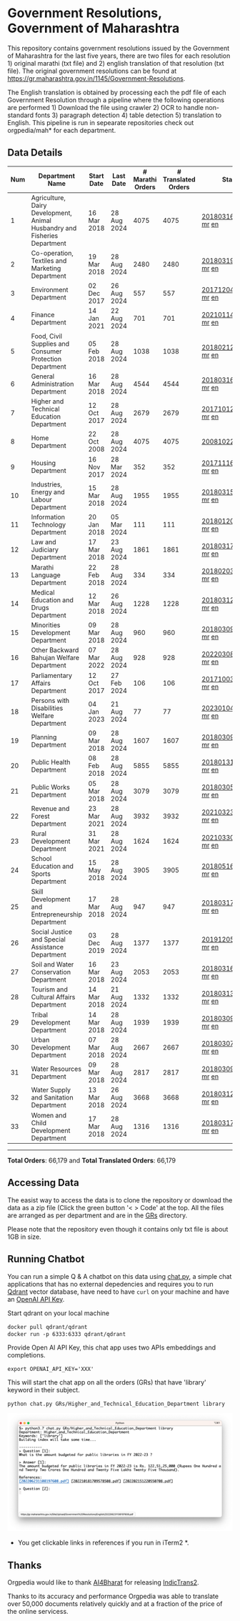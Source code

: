 # Government Resolutions, Government of Maharashtra

This repository contains government resolutions issued by the Government of Maharashtra for the last five years, there are two files for each resolution 1) original marathi (txt file) and 2) english translation of that resolution (txt file). The original government resolutions can be found at https://gr.maharashtra.gov.in/1145/Government-Resolutions.

The English translation is obtained by processing each the pdf file of each Government Resolution through a pipeline where the following operations are performed 1) Download the file using crawler 2) OCR to handle non-standard fonts 3) paragraph detection 4) table  detection 5) translation to English. This pipeline is run in sepearate repositories check out orgpedia/mah* for each department.


## Data Details

| Num | Department Name | Start Date | Last Date | # Marathi Orders | # Translated Orders | Starting Order | Last Order |
| --- | --------------- | ---------- | --------- | ---------------- | ------------------- | -------------- | ---------- |
| 1 | Agriculture, Dairy Development, Animal Husbandry and Fisheries Department | 16 Mar 2018 | 28 Aug 2024 | 4075 | 4075 | [201803161624182101.pdf](https://gr.maharashtra.gov.in/Site/Upload/Government%20Resolutions/English/201803161624182101.pdf) [mr](GRs/Agriculture,_Dairy_Development,_Animal_Husbandry_and_Fisheries_Department/201803161624182101.pdf.mr.txt) [en](GRs/Agriculture,_Dairy_Development,_Animal_Husbandry_and_Fisheries_Department/201803161624182101.pdf.en.txt) | [202408281732414001.pdf](https://gr.maharashtra.gov.in/Site/Upload/Government%20Resolutions/English/202408281732414001.pdf) [mr](GRs/Agriculture,_Dairy_Development,_Animal_Husbandry_and_Fisheries_Department/202408281732414001.pdf.mr.txt) [en](GRs/Agriculture,_Dairy_Development,_Animal_Husbandry_and_Fisheries_Department/202408281732414001.pdf.en.txt) |
| 2 | Co-operation, Textiles and Marketing Department | 19 Mar 2018 | 28 Aug 2024 | 2480 | 2480 | [201803191257576702.pdf](https://gr.maharashtra.gov.in/Site/Upload/Government%20Resolutions/English/201803191257576702.pdf) [mr](GRs/Co-operation,_Textiles_and_Marketing_Department/201803191257576702.pdf.mr.txt) [en](GRs/Co-operation,_Textiles_and_Marketing_Department/201803191257576702.pdf.en.txt) | [202408281215261502.pdf](https://gr.maharashtra.gov.in/Site/Upload/Government%20Resolutions/English/202408281215261502.pdf) [mr](GRs/Co-operation,_Textiles_and_Marketing_Department/202408281215261502.pdf.mr.txt) [en](GRs/Co-operation,_Textiles_and_Marketing_Department/202408281215261502.pdf.en.txt) |
| 3 | Environment Department | 02 Dec 2017 | 26 Aug 2024 | 557 | 557 | [201712041147216904.pdf](https://gr.maharashtra.gov.in/Site/Upload/Government%20Resolutions/English/201712041147216904.pdf) [mr](GRs/Environment_Department/201712041147216904.pdf.mr.txt) [en](GRs/Environment_Department/201712041147216904.pdf.en.txt) | [202408281126161604.pdf](https://gr.maharashtra.gov.in/Site/Upload/Government%20Resolutions/English/202408281126161604.pdf) [mr](GRs/Environment_Department/202408281126161604.pdf.mr.txt) [en](GRs/Environment_Department/202408281126161604.pdf.en.txt) |
| 4 | Finance Department | 14 Jan 2021 | 22 Aug 2024 | 701 | 701 | [202101141237329905.pdf](https://gr.maharashtra.gov.in/Site/Upload/Government%20Resolutions/English/202101141237329905.pdf) [mr](GRs/Finance_Department/202101141237329905.pdf.mr.txt) [en](GRs/Finance_Department/202101141237329905.pdf.en.txt) | [202408221157534405.pdf](https://gr.maharashtra.gov.in/Site/Upload/Government%20Resolutions/English/202408221157534405.pdf) [mr](GRs/Finance_Department/202408221157534405.pdf.mr.txt) [en](GRs/Finance_Department/202408221157534405.pdf.en.txt) |
| 5 | Food, Civil Supplies and Consumer Protection Department | 05 Feb 2018 | 28 Aug 2024 | 1038 | 1038 | [201802121244545806.pdf](https://gr.maharashtra.gov.in/Site/Upload/Government%20Resolutions/English/201802121244545806.pdf) [mr](GRs/Food,_Civil_Supplies_and_Consumer_Protection_Department/201802121244545806.pdf.mr.txt) [en](GRs/Food,_Civil_Supplies_and_Consumer_Protection_Department/201802121244545806.pdf.en.txt) | [202408281728477906.pdf](https://gr.maharashtra.gov.in/Site/Upload/Government%20Resolutions/English/202408281728477906.pdf) [mr](GRs/Food,_Civil_Supplies_and_Consumer_Protection_Department/202408281728477906.pdf.mr.txt) [en](GRs/Food,_Civil_Supplies_and_Consumer_Protection_Department/202408281728477906.pdf.en.txt) |
| 6 | General Administration Department | 16 Mar 2018 | 28 Aug 2024 | 4544 | 4544 | [201803161224022707.pdf](https://gr.maharashtra.gov.in/Site/Upload/Government%20Resolutions/English/201803161224022707.pdf) [mr](GRs/General_Administration_Department/201803161224022707.pdf.mr.txt) [en](GRs/General_Administration_Department/201803161224022707.pdf.en.txt) | [202408281205084807.pdf](https://gr.maharashtra.gov.in/Site/Upload/Government%20Resolutions/English/202408281205084807.pdf) [mr](GRs/General_Administration_Department/202408281205084807.pdf.mr.txt) [en](GRs/General_Administration_Department/202408281205084807.pdf.en.txt) |
| 7 | Higher and Technical Education Department | 12 Oct 2017 | 28 Aug 2024 | 2679 | 2679 | [201710121514029708.pdf](https://gr.maharashtra.gov.in/Site/Upload/Government%20Resolutions/English/201710121514029708.pdf) [mr](GRs/Higher_and_Technical_Education_Department/201710121514029708.pdf.mr.txt) [en](GRs/Higher_and_Technical_Education_Department/201710121514029708.pdf.en.txt) | [202408281714401508.pdf](https://gr.maharashtra.gov.in/Site/Upload/Government%20Resolutions/English/202408281714401508.pdf) [mr](GRs/Higher_and_Technical_Education_Department/202408281714401508.pdf.mr.txt) [en](GRs/Higher_and_Technical_Education_Department/202408281714401508.pdf.en.txt) |
| 8 | Home Department | 22 Oct 2008 | 28 Aug 2024 | 4075 | 4075 | [20081022.pdf](https://gr.maharashtra.gov.in/Site/Upload/Government%20Resolutions/English/20081022.pdf) [mr](GRs/Home_Department/20081022.pdf.mr.txt) [en](GRs/Home_Department/20081022.pdf.en.txt) | [202408281537471429.pdf](https://gr.maharashtra.gov.in/Site/Upload/Government%20Resolutions/English/202408281537471429.pdf) [mr](GRs/Home_Department/202408281537471429.pdf.mr.txt) [en](GRs/Home_Department/202408281537471429.pdf.en.txt) |
| 9 | Housing Department | 16 Nov 2017 | 28 Mar 2024 | 352 | 352 | [201711161447076609.pdf](https://gr.maharashtra.gov.in/Site/Upload/Government%20Resolutions/English/201711161447076609.pdf) [mr](GRs/Housing_Department/201711161447076609.pdf.mr.txt) [en](GRs/Housing_Department/201711161447076609.pdf.en.txt) | [202403281255554909.pdf](https://gr.maharashtra.gov.in/Site/Upload/Government%20Resolutions/English/202403281255554909.pdf) [mr](GRs/Housing_Department/202403281255554909.pdf.mr.txt) [en](GRs/Housing_Department/202403281255554909.pdf.en.txt) |
| 10 | Industries, Energy and Labour Department | 15 Mar 2018 | 28 Aug 2024 | 1955 | 1955 | [201803151204055010.pdf](https://gr.maharashtra.gov.in/Site/Upload/Government%20Resolutions/English/201803151204055010.pdf) [mr](GRs/Industries,_Energy_and_Labour_Department/201803151204055010.pdf.mr.txt) [en](GRs/Industries,_Energy_and_Labour_Department/201803151204055010.pdf.en.txt) | [202408281607385410.pdf](https://gr.maharashtra.gov.in/Site/Upload/Government%20Resolutions/English/202408281607385410.pdf) [mr](GRs/Industries,_Energy_and_Labour_Department/202408281607385410.pdf.mr.txt) [en](GRs/Industries,_Energy_and_Labour_Department/202408281607385410.pdf.en.txt) |
| 11 | Information Technology Department | 20 Jan 2018 | 05 Mar 2024 | 111 | 111 | [201801201843024511.pdf](https://gr.maharashtra.gov.in/Site/Upload/Government%20Resolutions/English/201801201843024511.pdf) [mr](GRs/Information_Technology_Department/201801201843024511.pdf.mr.txt) [en](GRs/Information_Technology_Department/201801201843024511.pdf.en.txt) | [202403051249430211.pdf](https://gr.maharashtra.gov.in/Site/Upload/Government%20Resolutions/English/202403051249430211.pdf) [mr](GRs/Information_Technology_Department/202403051249430211.pdf.mr.txt) [en](GRs/Information_Technology_Department/202403051249430211.pdf.en.txt) |
| 12 | Law and Judiciary Department | 17 Mar 2018 | 23 Aug 2024 | 1861 | 1861 | [201803171129290212.pdf](https://gr.maharashtra.gov.in/Site/Upload/Government%20Resolutions/English/201803171129290212.pdf) [mr](GRs/Law_and_Judiciary_Department/201803171129290212.pdf.mr.txt) [en](GRs/Law_and_Judiciary_Department/201803171129290212.pdf.en.txt) | [202408231709393512.pdf](https://gr.maharashtra.gov.in/Site/Upload/Government%20Resolutions/English/202408231709393512..pdf) [mr](GRs/Law_and_Judiciary_Department/202408231709393512.pdf.mr.txt) [en](GRs/Law_and_Judiciary_Department/202408231709393512.pdf.en.txt) |
| 13 | Marathi Language Department | 22 Feb 2018 | 28 Aug 2024 | 334 | 334 | [201802031549154233.pdf](https://gr.maharashtra.gov.in/Site/Upload/Government%20Resolutions/English/201802031549154233.pdf) [mr](GRs/Marathi_Language_Department/201802031549154233.pdf.mr.txt) [en](GRs/Marathi_Language_Department/201802031549154233.pdf.en.txt) | [202408281717168233.pdf](https://gr.maharashtra.gov.in/Site/Upload/Government%20Resolutions/English/202408281717168233.pdf) [mr](GRs/Marathi_Language_Department/202408281717168233.pdf.mr.txt) [en](GRs/Marathi_Language_Department/202408281717168233.pdf.en.txt) |
| 14 | Medical Education and Drugs Department | 12 Mar 2018 | 26 Aug 2024 | 1228 | 1228 | [201803121137094813.pdf](https://gr.maharashtra.gov.in/Site/Upload/Government%20Resolutions/English/201803121137094813.pdf) [mr](GRs/Medical_Education_and_Drugs_Department/201803121137094813.pdf.mr.txt) [en](GRs/Medical_Education_and_Drugs_Department/201803121137094813.pdf.en.txt) | [202408261644512313.pdf](https://gr.maharashtra.gov.in/Site/Upload/Government%20Resolutions/English/202408261644512313.pdf) [mr](GRs/Medical_Education_and_Drugs_Department/202408261644512313.pdf.mr.txt) [en](GRs/Medical_Education_and_Drugs_Department/202408261644512313.pdf.en.txt) |
| 15 | Minorities Development Department | 09 Mar 2018 | 28 Aug 2024 | 960 | 960 | [201803091218355314.pdf](https://gr.maharashtra.gov.in/Site/Upload/Government%20Resolutions/English/201803091218355314.pdf) [mr](GRs/Minorities_Development_Department/201803091218355314.pdf.mr.txt) [en](GRs/Minorities_Development_Department/201803091218355314.pdf.en.txt) | [202408281614284914.pdf](https://gr.maharashtra.gov.in/Site/Upload/Government%20Resolutions/English/202408281614284914.pdf) [mr](GRs/Minorities_Development_Department/202408281614284914.pdf.mr.txt) [en](GRs/Minorities_Development_Department/202408281614284914.pdf.en.txt) |
| 16 | Other Backward Bahujan Welfare Department | 07 Mar 2022 | 28 Aug 2024 | 928 | 928 | [202203081752439334.pdf](https://gr.maharashtra.gov.in/Site/Upload/Government%20Resolutions/English/202203081752439334.pdf) [mr](GRs/Other_Backward_Bahujan_Welfare_Department/202203081752439334.pdf.mr.txt) [en](GRs/Other_Backward_Bahujan_Welfare_Department/202203081752439334.pdf.en.txt) | [202408281534081434.pdf](https://gr.maharashtra.gov.in/Site/Upload/Government%20Resolutions/English/202408281534081434.pdf) [mr](GRs/Other_Backward_Bahujan_Welfare_Department/202408281534081434.pdf.mr.txt) [en](GRs/Other_Backward_Bahujan_Welfare_Department/202408281534081434.pdf.en.txt) |
| 17 | Parliamentary Affairs Department | 12 Oct 2017 | 27 Feb 2024 | 106 | 106 | [201710031642378615.pdf](https://gr.maharashtra.gov.in/Site/Upload/Government%20Resolutions/English/201710031642378615.pdf) [mr](GRs/Parliamentary_Affairs_Department/201710031642378615.pdf.mr.txt) [en](GRs/Parliamentary_Affairs_Department/201710031642378615.pdf.en.txt) | [202402271500283915.pdf](https://gr.maharashtra.gov.in/Site/Upload/Government%20Resolutions/English/202402271500283915.pdf) [mr](GRs/Parliamentary_Affairs_Department/202402271500283915.pdf.mr.txt) [en](GRs/Parliamentary_Affairs_Department/202402271500283915.pdf.en.txt) |
| 18 | Persons with Disabilities Welfare Department | 04 Jan 2023 | 21 Aug 2024 | 77 | 77 | [202301041906309635.pdf](https://gr.maharashtra.gov.in/Site/Upload/Government%20Resolutions/English/202301041906309635.pdf) [mr](GRs/Persons_with_Disabilities_Welfare_Department/202301041906309635.pdf.mr.txt) [en](GRs/Persons_with_Disabilities_Welfare_Department/202301041906309635.pdf.en.txt) | [202408211521024435.pdf](https://gr.maharashtra.gov.in/Site/Upload/Government%20Resolutions/English/202408211521024435.pdf) [mr](GRs/Persons_with_Disabilities_Welfare_Department/202408211521024435.pdf.mr.txt) [en](GRs/Persons_with_Disabilities_Welfare_Department/202408211521024435.pdf.en.txt) |
| 19 | Planning Department | 09 Mar 2018 | 28 Aug 2024 | 1607 | 1607 | [201803091441032716.pdf](https://gr.maharashtra.gov.in/Site/Upload/Government%20Resolutions/English/201803091441032716.pdf) [mr](GRs/Planning_Department/201803091441032716.pdf.mr.txt) [en](GRs/Planning_Department/201803091441032716.pdf.en.txt) | [202408281231011516.pdf](https://gr.maharashtra.gov.in/Site/Upload/Government%20Resolutions/English/202408281231011516.pdf) [mr](GRs/Planning_Department/202408281231011516.pdf.mr.txt) [en](GRs/Planning_Department/202408281231011516.pdf.en.txt) |
| 20 | Public Health Department | 08 Feb 2018 | 28 Aug 2024 | 5855 | 5855 | [201801311722275417.pdf](https://gr.maharashtra.gov.in/Site/Upload/Government%20Resolutions/English/201801311722275417.pdf) [mr](GRs/Public_Health_Department/201801311722275417.pdf.mr.txt) [en](GRs/Public_Health_Department/201801311722275417.pdf.en.txt) | [202408231246512017.pdf](https://gr.maharashtra.gov.in/Site/Upload/Government%20Resolutions/English/202408231246512017.pdf) [mr](GRs/Public_Health_Department/202408231246512017.pdf.mr.txt) [en](GRs/Public_Health_Department/202408231246512017.pdf.en.txt) |
| 21 | Public Works Department | 05 Mar 2018 | 28 Aug 2024 | 3079 | 3079 | [201803051515468118.pdf](https://gr.maharashtra.gov.in/Site/Upload/Government%20Resolutions/English/201803051515468118.pdf) [mr](GRs/Public_Works_Department/201803051515468118.pdf.mr.txt) [en](GRs/Public_Works_Department/201803051515468118.pdf.en.txt) | [202408281706131518.pdf](https://gr.maharashtra.gov.in/Site/Upload/Government%20Resolutions/English/202408281706131518.pdf) [mr](GRs/Public_Works_Department/202408281706131518.pdf.mr.txt) [en](GRs/Public_Works_Department/202408281706131518.pdf.en.txt) |
| 22 | Revenue and Forest Department | 23 Mar 2021 | 28 Aug 2024 | 3932 | 3932 | [202103231328393119.pdf](https://gr.maharashtra.gov.in/Site/Upload/Government%20Resolutions/English/202103231328393119.pdf) [mr](GRs/Revenue_and_Forest_Department/202103231328393119.pdf.mr.txt) [en](GRs/Revenue_and_Forest_Department/202103231328393119.pdf.en.txt) | [202408281800114119.pdf](https://gr.maharashtra.gov.in/Site/Upload/Government%20Resolutions/English/202408281800114119.pdf) [mr](GRs/Revenue_and_Forest_Department/202408281800114119.pdf.mr.txt) [en](GRs/Revenue_and_Forest_Department/202408281800114119.pdf.en.txt) |
| 23 | Rural Development Department | 31 Mar 2021 | 28 Aug 2024 | 1624 | 1624 | [202103301021181120.pdf](https://gr.maharashtra.gov.in/Site/Upload/Government%20Resolutions/English/202103301021181120.pdf) [mr](GRs/Rural_Development_Department/202103301021181120.pdf.mr.txt) [en](GRs/Rural_Development_Department/202103301021181120.pdf.en.txt) | [202408261842092320.pdf](https://gr.maharashtra.gov.in/Site/Upload/Government%20Resolutions/English/202408261842092320.pdf) [mr](GRs/Rural_Development_Department/202408261842092320.pdf.mr.txt) [en](GRs/Rural_Development_Department/202408261842092320.pdf.en.txt) |
| 24 | School Education and Sports Department | 15 May 2018 | 28 Aug 2024 | 3905 | 3905 | [201805161114241221.pdf](https://gr.maharashtra.gov.in/Site/Upload/Government%20Resolutions/English/201805161114241221.pdf) [mr](GRs/School_Education_and_Sports_Department/201805161114241221.pdf.mr.txt) [en](GRs/School_Education_and_Sports_Department/201805161114241221.pdf.en.txt) | [202408281621419821.pdf](https://gr.maharashtra.gov.in/Site/Upload/Government%20Resolutions/English/202408281621419821.pdf) [mr](GRs/School_Education_and_Sports_Department/202408281621419821.pdf.mr.txt) [en](GRs/School_Education_and_Sports_Department/202408281621419821.pdf.en.txt) |
| 25 | Skill Development and Entrepreneurship Department | 17 Mar 2018 | 28 Aug 2024 | 947 | 947 | [201803171322099003.pdf](https://gr.maharashtra.gov.in/Site/Upload/Government%20Resolutions/English/201803171322099003.pdf) [mr](GRs/Skill_Development_and_Entrepreneurship_Department/201803171322099003.pdf.mr.txt) [en](GRs/Skill_Development_and_Entrepreneurship_Department/201803171322099003.pdf.en.txt) | [202408281713281703.pdf](https://gr.maharashtra.gov.in/Site/Upload/Government%20Resolutions/English/202408281713281703.pdf) [mr](GRs/Skill_Development_and_Entrepreneurship_Department/202408281713281703.pdf.mr.txt) [en](GRs/Skill_Development_and_Entrepreneurship_Department/202408281713281703.pdf.en.txt) |
| 26 | Social Justice and Special Assistance Department | 03 Dec 2019 | 28 Aug 2024 | 1377 | 1377 | [201912051107011622.pdf](https://gr.maharashtra.gov.in/Site/Upload/Government%20Resolutions/English/201912051107011622.pdf) [mr](GRs/Social_Justice_and_Special_Assistance_Department/201912051107011622.pdf.mr.txt) [en](GRs/Social_Justice_and_Special_Assistance_Department/201912051107011622.pdf.en.txt) | [202408281624311622.pdf](https://gr.maharashtra.gov.in/Site/Upload/Government%20Resolutions/English/202408281624311622.pdf) [mr](GRs/Social_Justice_and_Special_Assistance_Department/202408281624311622.pdf.mr.txt) [en](GRs/Social_Justice_and_Special_Assistance_Department/202408281624311622.pdf.en.txt) |
| 27 | Soil and Water Conservation Department | 16 Mar 2018 | 23 Aug 2024 | 2053 | 2053 | [201803161247582426.pdf](https://gr.maharashtra.gov.in/Site/Upload/Government%20Resolutions/English/201803161247582426.pdf) [mr](GRs/Soil_and_Water_Conservation_Department/201803161247582426.pdf.mr.txt) [en](GRs/Soil_and_Water_Conservation_Department/201803161247582426.pdf.en.txt) | [202408231803543926.pdf](https://gr.maharashtra.gov.in/Site/Upload/Government%20Resolutions/English/202408231803543926.pdf) [mr](GRs/Soil_and_Water_Conservation_Department/202408231803543926.pdf.mr.txt) [en](GRs/Soil_and_Water_Conservation_Department/202408231803543926.pdf.en.txt) |
| 28 | Tourism and Cultural Affairs Department | 14 Mar 2018 | 21 Aug 2024 | 1332 | 1332 | [201803131542054523.pdf](https://gr.maharashtra.gov.in/Site/Upload/Government%20Resolutions/English/201803131542054523.pdf) [mr](GRs/Tourism_and_Cultural_Affairs_Department/201803131542054523.pdf.mr.txt) [en](GRs/Tourism_and_Cultural_Affairs_Department/201803131542054523.pdf.en.txt) | [202408221516357823.pdf](https://gr.maharashtra.gov.in/Site/Upload/Government%20Resolutions/English/202408221516357823.pdf) [mr](GRs/Tourism_and_Cultural_Affairs_Department/202408221516357823.pdf.mr.txt) [en](GRs/Tourism_and_Cultural_Affairs_Department/202408221516357823.pdf.en.txt) |
| 29 | Tribal Development Department | 14 Mar 2018 | 28 Aug 2024 | 1939 | 1939 | [201803091105184924.pdf](https://gr.maharashtra.gov.in/Site/Upload/Government%20Resolutions/English/201803091105184924.pdf) [mr](GRs/Tribal_Development_Department/201803091105184924.pdf.mr.txt) [en](GRs/Tribal_Development_Department/201803091105184924.pdf.en.txt) | [202408281710484624.pdf](https://gr.maharashtra.gov.in/Site/Upload/Government%20Resolutions/English/202408281710484624.pdf) [mr](GRs/Tribal_Development_Department/202408281710484624.pdf.mr.txt) [en](GRs/Tribal_Development_Department/202408281710484624.pdf.en.txt) |
| 30 | Urban Development Department | 07 Mar 2018 | 28 Aug 2024 | 2667 | 2667 | [201803071203178325.pdf](https://gr.maharashtra.gov.in/Site/Upload/Government%20Resolutions/English/201803071203178325.pdf) [mr](GRs/Urban_Development_Department/201803071203178325.pdf.mr.txt) [en](GRs/Urban_Development_Department/201803071203178325.pdf.en.txt) | [202408281617181525.pdf](https://gr.maharashtra.gov.in/Site/Upload/Government%20Resolutions/English/202408281617181525.pdf) [mr](GRs/Urban_Development_Department/202408281617181525.pdf.mr.txt) [en](GRs/Urban_Development_Department/202408281617181525.pdf.en.txt) |
| 31 | Water Resources Department | 09 Mar 2018 | 28 Aug 2024 | 2817 | 2817 | [201803091034435527.pdf](https://gr.maharashtra.gov.in/Site/Upload/Government%20Resolutions/English/201803091034435527.pdf) [mr](GRs/Water_Resources_Department/201803091034435527.pdf.mr.txt) [en](GRs/Water_Resources_Department/201803091034435527.pdf.en.txt) | [202408281315164927.pdf](https://gr.maharashtra.gov.in/Site/Upload/Government%20Resolutions/English/202408281315164927.pdf) [mr](GRs/Water_Resources_Department/202408281315164927.pdf.mr.txt) [en](GRs/Water_Resources_Department/202408281315164927.pdf.en.txt) |
| 32 | Water Supply and Sanitation Department | 13 Mar 2018 | 26 Aug 2024 | 3668 | 3668 | [201803121414108428.pdf](https://gr.maharashtra.gov.in/Site/Upload/Government%20Resolutions/English/201803121414108428.pdf) [mr](GRs/Water_Supply_and_Sanitation_Department/201803121414108428.pdf.mr.txt) [en](GRs/Water_Supply_and_Sanitation_Department/201803121414108428.pdf.en.txt) | [202408261656595328.pdf](https://gr.maharashtra.gov.in/Site/Upload/Government%20Resolutions/English/202408261656595328.pdf) [mr](GRs/Water_Supply_and_Sanitation_Department/202408261656595328.pdf.mr.txt) [en](GRs/Water_Supply_and_Sanitation_Department/202408261656595328.pdf.en.txt) |
| 33 | Women and Child Development Department | 17 Mar 2018 | 28 Aug 2024 | 1316 | 1316 | [201803171539444330.pdf](https://gr.maharashtra.gov.in/Site/Upload/Government%20Resolutions/English/201803171539444330.pdf) [mr](GRs/Women_and_Child_Development_Department/201803171539444330.pdf.mr.txt) [en](GRs/Women_and_Child_Development_Department/201803171539444330.pdf.en.txt) | [202408281035161630.pdf](https://gr.maharashtra.gov.in/Site/Upload/Government%20Resolutions/English/202408281035161630.pdf) [mr](GRs/Women_and_Child_Development_Department/202408281035161630.pdf.mr.txt) [en](GRs/Women_and_Child_Development_Department/202408281035161630.pdf.en.txt) |
----------------------------------------------------------------------------------------------------

**Total Orders**: 66,179 and **Total Translated Orders**: 66,179
## Accessing Data

The easist way to access the data is to clone the repository or download the data as a zip file (Click the green button '< > Code' at the top. All the files are arranged as per department and are in the [GRs](GRs) directory.

Please note that the repository even though it contains only txt file is about 1GB in size.

## Running Chatbot

You can run a simple Q & A chatbot on this data using [chat.py](chat.py), a simple chat applications that has no external depedencies and requires you to run [Qdrant](https://qdrant.tech/) vector database, have need to have `curl` on your machine and have an [OpenAI API Key](https://help.openai.com/en/articles/4936850-where-do-i-find-my-secret-api-key).

Start qdrant on your local machine
```shell
docker pull qdrant/qdrant
docker run -p 6333:6333 qdrant/qdrant
```

Provide Open AI API Key, this chat app uses two APIs embeddings and completions.
```shell
export OPENAI_API_KEY='XXX'
```

This will start the chat app on all the orders (GRs) that have 'library' keyword in their subject.

```shell
python chat.py GRs/Higher_and_Technical_Education_Department library
```

![screenshot of running chat.py](screenshot.png)

* You get clickable links in references if you run in iTerm2 *.

## Thanks

Orgpedia would like to thank [AI4Bharat](https://ai4bharat.iitm.ac.in/) for releasing [IndicTrans2](https://github.com/AI4Bharat/IndicTrans2).

Thanks to its accuracy and performance Orgpedia was able to translate over 50,000 documents relatively quickly and at a fraction of the price of the online servicess.












